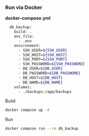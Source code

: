 ### Run via Docker

**docker-compose.yml**
```bash
  db_backup:
    build: .
    env_file:
      - .env
    environment:
      - SSH_USER=${SSH_USER}
      - SSH_HOST=${SSH_HOST}
      - SSH_PORT=${SSH_PORT}
      - SSH_PASSWORD=${SSH_PASSWORD}
      - DB_USER=${DB_USER}
      - DB_PASSWORD=${DB_PASSWORD}
      - DB_HOST=${DB_HOST}
      - DB_NAME=${DB_NAME}
    volumes:
      - ./backups:/app/backups
```

Build
```bash
docker compose up -d
```

Run
```bash
docker compose run --rm db_backup
```
